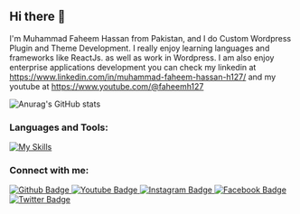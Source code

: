 ## Hi there 👋

I'm Muhammad Faheem Hassan from Pakistan, and I do Custom Wordpress Plugin and Theme Development. I really enjoy learning languages and frameworks like ReactJs. as well as work in Wordpress. I am also enjoy enterprise applications development you can check my linkedin at https://www.linkedin.com/in/muhammad-faheem-hassan-h127/ and my youtube at https://www.youtube.com/@faheemh127 

![Anurag's GitHub stats](https://github-readme-stats.vercel.app/api?username=faheemh127&show_icons=true&bg_color=00000000)


### Languages and Tools:
[![My Skills](https://skillicons.dev/icons?i=wordpress,react,html,css,bootstrap,scss,git,postman,php&perline=5)](https://skillicons.dev)


### Connect with me:
<div id="badges">
  <a href="https://github.com/axiftaj">
    <img src="https://img.shields.io/badge/Github-white?style=for-the-badge&logo=Github&logoColor=black" alt="Github Badge"/>
  </a>
  <a href="https://www.youtube.com/channel/UCzvRaprYPhvAplMK36Gu0kw">
    <img src="https://img.shields.io/badge/YouTube-red?style=for-the-badge&logo=youtube&logoColor=white" alt="Youtube Badge"/>
  </a>
   <a href="https://www.instagram.com/axif_taj">
    <img src="https://img.shields.io/badge/Instagram-purple?style=for-the-badge&logo=instagram&logoColor=white" alt="Instagram Badge"/>
  </a>
   <a href="https://fb.com/aaxiftaj">
    <img src="https://img.shields.io/badge/Facebook-blue?style=for-the-badge&logo=facebook&logoColor=white" alt="Facebook Badge"/>
  </a>
   <a href="https://twitter.com/axiftaj">
    <img src="https://img.shields.io/badge/Twitter-blue?style=for-the-badge&logo=twitter&logoColor=white" alt="Twitter Badge"/>
  </a>
</div>

